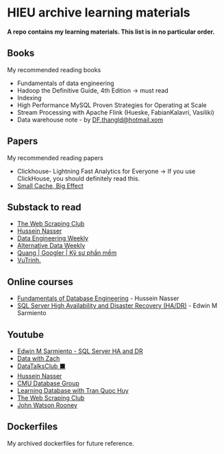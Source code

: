 # HIEU archive learning materials

**A repo contains my learning materials. This list is in no particular order.**

## Books
My recommended reading books

- Fundamentals of data engineering
- Hadoop the Definitive Guide, 4th Edition → must read
- Indexing
- High Performance MySQL Proven Strategies for Operating at Scale
- Stream Processing with Apache Flink (Hueske, FabianKalavri, Vasiliki)
- Data warehouse note - by DF.thangld@hotmail.xom

## Papers
My recommended reading papers

- Clickhouse- Lightning Fast Analytics for Everyone → If you use ClickHouse, you should definitely read this.
- [Small Cache, Big Effect](https://www.researchgate.net/publication/241622631_Small_cache_big_effect_Provable_load_balancing_for_randomly_partitioned_cluster_services)

## Substack to read

- [The Web Scraping Club](https://substack.thewebscraping.club)
- [Hussein Nasser](https://hnasr.substack.com)
- [Data Engineering Weekly](https://www.dataengineeringweekly.com)
- [Alternative Data Weekly](https://farrall.substack.com)
- [Quang | Googler | Kỹ sư phần mềm](https://quanghoang.substack.com)
- [VuTrinh.](https://vutr.substack.com)

## Online courses

- [Fundamentals of Database Engineering](https://www.udemy.com/course/database-engines-crash-course) - Hussein Nasser
- [SQL Server High Availability and Disaster Recovery (HA/DR)](https://www.udemy.com/course/sqlserverhadrdeepdive/?couponCode=PMNVD2525) - Edwin M Sarmiento

## Youtube

- [Edwin M Sarmiento - SQL Server HA and DR](https://www.youtube.com/@EdwinMSarmiento)
- [Data with Zach](https://www.youtube.com/@EcZachly_)
- [DataTalksClub ⬛](https://www.youtube.com/@DataTalksClub)
- [Hussein Nasser](https://www.youtube.com/@hnasr)
- [CMU Database Group](https://www.youtube.com/@CMUDatabaseGroup)
- [Learning Database with Tran Quoc Huy](https://www.youtube.com/@tranquochuywecommit)
- [The Web Scraping Club](https://www.youtube.com/@thewebscrapingclub)
- [John Watson Rooney](https://www.youtube.com/@JohnWatsonRooney)

## Dockerfiles
My archived dockerfiles for future reference.